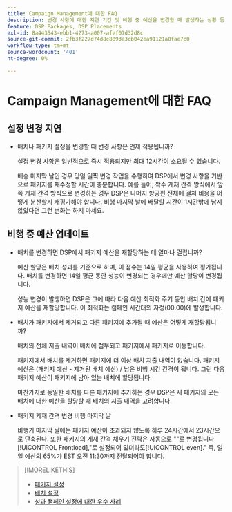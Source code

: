 ```yaml
---
title: Campaign Management에 대한 FAQ
description: 변경 사항에 대한 지연 기간 및 비행 중 예산을 변경할 때 발생하는 상황 등 캠페인 관리에 대해 자세히 알아보십시오.
feature: DSP Packages, DSP Placements
exl-id: 8a443543-ebb1-4273-a007-afef07d32d8c
source-git-commit: 2fb3f227d74d8c8893a3cb042ea91121a0fae7c0
workflow-type: tm+mt
source-wordcount: '401'
ht-degree: 0%

---
```


# Campaign Management에 대한 FAQ

<!-- Most of this information should be moved into the relevant topics (especially editing topics). -->

## 설정 변경 지연

* 배치나 패키지 설정을 변경할 때 변경 사항은 언제 적용됩니까?

   설정 변경 사항은 일반적으로 즉시 적용되지만 최대 12시간이 소요될 수 있습니다.

   배송 마지막 날인 경우 당일 일찍 변경 작업을 수행하여 DSP에서 변경 사항을 기반으로 패키지를 재수정할 시간이 충분합니다. 예를 들어, 짝수 게재 간격 방식에서 앞쪽 게재 간격 방식으로 변경하는 경우 DSP은 나머지 항공편 전체에 걸쳐 비용을 어떻게 분산할지 재평가해야 합니다. 비행 마지막 날에 배달할 시간이 1시간밖에 남지 않았다면 그런 변화는 하지 마세요.

## 비행 중 예산 업데이트

* 배치를 변경하면 DSP에서 패키지 예산을 재할당하는 데 얼마나 걸립니까?

   예산 할당은 배치 성과를 기준으로 하며, 이 점수는 14일 평균을 사용하여 평가됩니다. 배치를 변경하면 14일 평균 동안 성능이 변경되는 경우에만 예산 할당이 변경됩니다.

   성능 변경이 발생하면 DSP은 그에 따라 다음 예산 최적화 주기 동안 배치 간에 패키지 예산을 재할당합니다. 이 최적화는 캠페인 시간대의 자정(00:00)에 발생합니다.

* 배치가 패키지에서 제거되고 다른 패키지에 추가될 때 예산은 어떻게 재할당됩니까?

   배치의 전체 지출 내역이 배치에 첨부되고 패키지에서 패키지로 이동합니다.

   패키지에서 배치를 제거하면 패키지에 더 이상 배치 지출 내역이 없습니다. 패키지 예산은 (패키지 예산 - 제거된 배치 예산) / 남은 비행 시간 간격이 됩니다. 그런 다음 패키지 예산이 패키지에 남아 있는 배치에 할당됩니다.

   마찬가지로 동일한 배치를 다른 패키지에 추가하는 경우 DSP은 새 패키지의 모든 배치에 대한 예산을 할당할 때 배치의 지출 내역을 고려합니다.

* 패키지 게재 간격 변경 비행 마지막 날

   비행기 마지막 날에는 패키지 예산이 초과되지 않도록 하루 24시간에서 23시간으로 단축된다. 또한 패키지의 게재 간격 채우기 전략은 자동으로 &quot;&quot;로 변경됩니다[!UICONTROL Frontload],&quot;로 설정되어 있더라도[!UICONTROL even].&quot; 즉, 일일 예산의 65%가 EST 오전 11:30까지 전달되어야 합니다.

>[!MORELIKETHIS]
>
>* [패키지 설정](/help/dsp/campaign-management/packages/package-settings.md)
>* [배치 설정](/help/dsp/campaign-management/placements/placement-settings.md)
>* [성과 캠페인 설정에 대한 우수 사례](/help/dsp/optimization/campaign-best-practices-performance.md)

